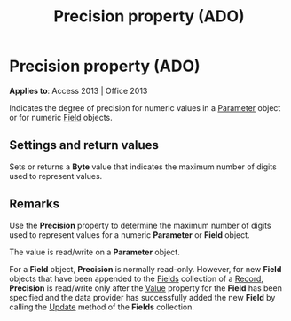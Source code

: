 ﻿---
title: Precision property (ADO)
TOCTitle: Precision property (ADO)
ms:assetid: c9d54d78-d5a5-caf8-d635-259d1fcc0595
ms:mtpsurl: https://msdn.microsoft.com/library/JJ249983(v=office.15)
ms:contentKeyID: 48547685
ms.date: 09/18/2015
mtps_version: v=office.15
---

# Precision property (ADO)


**Applies to**: Access 2013 | Office 2013

Indicates the degree of precision for numeric values in a [Parameter](parameter-object-ado.md) object or for numeric [Field](field-object-ado.md) objects.

## Settings and return values

Sets or returns a **Byte** value that indicates the maximum number of digits used to represent values.

## Remarks

Use the **Precision** property to determine the maximum number of digits used to represent values for a numeric **Parameter** or **Field** object.

The value is read/write on a **Parameter** object.

For a **Field** object, **Precision** is normally read-only. However, for new **Field** objects that have been appended to the [Fields](fields-collection-ado.md) collection of a [Record](record-object-ado.md), **Precision** is read/write only after the [Value](value-property-ado.md) property for the **Field** has been specified and the data provider has successfully added the new **Field** by calling the [Update](update-method-ado.md) method of the **Fields** collection.

